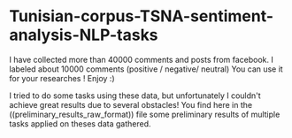 # Tunisian-corpus-TSNA-sentiment-analysis-NLP-tasks
I have collected more than 40000 comments and posts from facebook. 
I labeled about 10000 comments (positive / negative/ neutral) 
You can use it for your researches ! Enjoy :) 

I tried to do some tasks using these data, but unfortunately I couldn't achieve great results due to several obstacles!
You find here in the ((preliminary_results_raw_format)) file some preliminary results of multiple tasks applied on theses data gathered.
